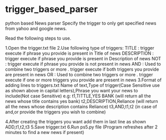 # trigger_based_parser

python based News parser 
Specify the trigger to only get specified news from yahoo and google news.

Read the following steps to use.

1.Open the trigger.txt file
2.Use following type of triggers:
   TITLE​ : trigger execute if phrase you provide is present in Title of news
   DESCRIPTION​ : trigger execute if phrase you provide is present in Description of news
   NOT​ : trigger execute if phrase you provide is not present in news
   AND​ : Used to combine two triggers or more . trigger execute if both triggers you provide are present in news
   OR​ : Used to combine two triggers or more . trigger execute if one or more triggers you provide are present in news
3.Format of adding lines to triggers.txt
Name of text,Type of trigger(Case Sensitive use as shown above in capital letters),Phrase you want your news to include(Not case Sensitive)
e.g: t1,TITTLE,YES BANK (will return all the news whose title contains yes bank)
     t2,DESCRIPTION,Reliance (will return all the news whose description contains Reliance)
     t3,AND,t1,t2 (in case of and,or provide the triggers you wish to combine)

4.After creating the triggers you want add them in last line as shown
	ADD,t1,t2,t3
5.Save trigger.txt
6.Run ps5.py file (Program refreshes after 2 minutes to find a new news if present)
